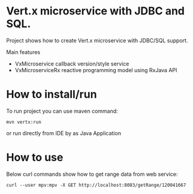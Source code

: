 # Vert.x microservice with JDBC and SQL.

Project shows how to create Vert.x microservice with JDBC/SQL support.

Main features
- VxMicroservice callback version/style service
- VxMicroserviceRx reactive programming model using RxJava API 


# How to install/run

To run project you can use maven command:
```
mvn vertx:run
```
or run directly from IDE by as Java Application


# How to use

Below curl commands show how to get range data from web service:

``` 
curl --user mpv:mpv -X GET http://localhost:8083/getRange/120041667

``` 
